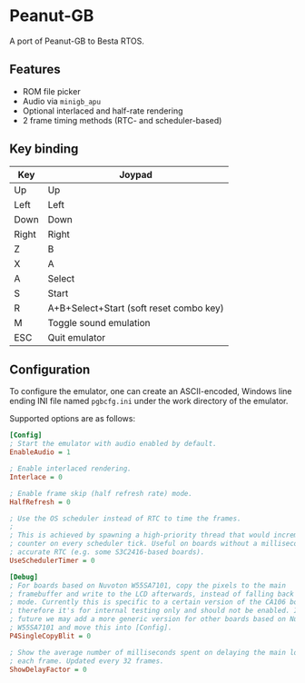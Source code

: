 # Peanut-GB

A port of Peanut-GB to Besta RTOS.

## Features

- ROM file picker
- Audio via `minigb_apu`
- Optional interlaced and half-rate rendering
- 2 frame timing methods (RTC- and scheduler-based)

## Key binding

| Key | Joypad |
| --- | ------ |
| Up | Up |
| Left | Left |
| Down | Down |
| Right | Right |
| Z | B |
| X | A |
| A | Select |
| S | Start |
| R | A+B+Select+Start (soft reset combo key) |
| M | Toggle sound emulation |
| ESC | Quit emulator |

## Configuration

To configure the emulator, one can create an ASCII-encoded, Windows line ending INI file named `pgbcfg.ini` under the work directory of the emulator.

Supported options are as follows:

```ini
[Config]
; Start the emulator with audio enabled by default.
EnableAudio = 1

; Enable interlaced rendering.
Interlace = 0

; Enable frame skip (half refresh rate) mode.
HalfRefresh = 0

; Use the OS scheduler instead of RTC to time the frames.
;
; This is achieved by spawning a high-priority thread that would increment a
; counter on every scheduler tick. Useful on boards without a millisecond-level
; accurate RTC (e.g. some S3C2416-based boards).
UseSchedulerTimer = 0

[Debug]
; For boards based on Nuvoton W55SA7101, copy the pixels to the main
; framebuffer and write to the LCD afterwards, instead of falling back to safe
; mode. Currently this is specific to a certain version of the CA106 board,
; therefore it's for internal testing only and should not be enabled. In the
; future we may add a more generic version for other boards based on Nuvoton
; W55SA7101 and move this into [Config].
P4SingleCopyBlit = 0

; Show the average number of milliseconds spent on delaying the main loop after
; each frame. Updated every 32 frames.
ShowDelayFactor = 0
```
